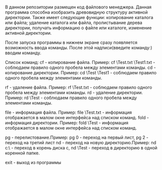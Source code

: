 В данном репозитории размещен код файлового менеджера.
Данная программа способна изобразить древовидную структуру активной директории.
Также имеет следующие функции: копирование каталога или файла; удаление каталога или файла,
пролистывание дерева директории, получать информацию о файле или каталоге, изменение активной директории.

После запуска программы в нижнем экране сразу появляется возможность ввода команды.
После этой надписи(введите команду:) вводим команду.

Список команд: 
cf - копирование файла. Пример: cf \Test.txt \Test1.txt - соблюдаем правило одного пробела между элементами команды.
cd - копирование директории. Пример: cd \Test \Test1 - соблюдаем правило одного пробела между элементами команды.

rf - удаление файла. Пример: rf \Test.txt - соблюдаем правило одного пробела между элементами команды.
rd - удаление директории. Пример: rd \Test - соблюдаем правило одного пробела между элементами команды.

file - информация файла. Пример: file \Test.txt - информация отображается в малом окне интерфейса над списком команд.
fold - информация директории. Пример: fold \Test - информация отображается в малом окне интерфейса над списком команд.

pg - перелистование.Пример: pg 0 - переход на первый лист, pg 2 - переход на третий лист
nd - переход на новую директорию.Пример: nd c:\ - переход в корень диска с, nd \Test - переход в директорию в одной коренной папке.

exit - выход из программы

